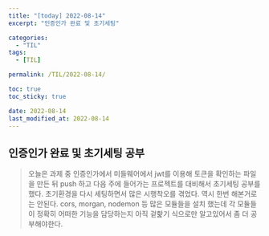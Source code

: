 ```yaml
---
title: "[today] 2022-08-14"
excerpt: "인증인가 완료 및 초기세팅"

categories:
  - "TIL"
tags:
  - [TIL]

permalink: /TIL/2022-08-14/

toc: true
toc_sticky: true

date: 2022-08-14
last_modified_at: 2022-08-14
---
```


## 인증인가 완료 및 초기세팅 공부

> 오늘은 과제 중 인증인가에서 미들웨어에서 jwt를 이용해 토큰을 확인하는 파일을 만든 뒤 push 하고 다음 주에 들어가는 프로젝트를 대비해서 초기세팅 공부를 했다. 초기환경을 다시 세팅하면서 많은 시행착오를 겪었다. 역시 한번 해본거로는 안된다. cors, morgan, nodemon 등 많은 모듈들을 설치 했는데 각 모듈들이 정확히 어떠한 기능을 담당하는지 아직 겉핥기 식으로만 알고있어서 좀 더 공부해야한다.